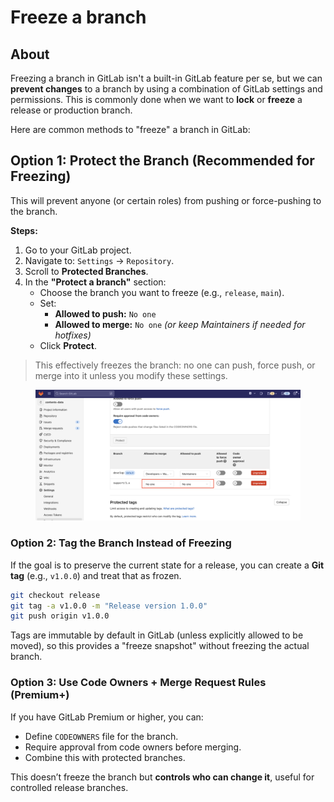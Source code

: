 # Freeze a branch

## About

Freezing a branch in GitLab isn't a built-in GitLab feature per se, but we can **prevent changes** to a branch by using a combination of GitLab settings and permissions. This is commonly done when we want to **lock** or **freeze** a release or production branch.

Here are common methods to "freeze" a branch in GitLab:

## Option 1: **Protect the Branch (Recommended for Freezing)**

This will prevent anyone (or certain roles) from pushing or force-pushing to the branch.

**Steps:**

1. Go to your GitLab project.
2. Navigate to: `Settings` → `Repository`.
3. Scroll to **Protected Branches**.
4. In the **"Protect a branch"** section:
   * Choose the branch you want to freeze (e.g., `release`, `main`).
   * Set:
     * **Allowed to push:** `No one`
     * **Allowed to merge:** `No one` _(or keep Maintainers if needed for hotfixes)_
   * Click **Protect**.

> This effectively freezes the branch: no one can push, force push, or merge into it unless you modify these settings.

<figure><img src="../../../.gitbook/assets/freeze-branch-gitlab.png" alt=""><figcaption></figcaption></figure>



### Option 2: **Tag the Branch Instead of Freezing**

If the goal is to preserve the current state for a release, you can create a **Git tag** (e.g., `v1.0.0`) and treat that as frozen.

```bash
git checkout release
git tag -a v1.0.0 -m "Release version 1.0.0"
git push origin v1.0.0
```

Tags are immutable by default in GitLab (unless explicitly allowed to be moved), so this provides a "freeze snapshot" without freezing the actual branch.

### Option 3: **Use Code Owners + Merge Request Rules (Premium+)**

If you have GitLab Premium or higher, you can:

* Define `CODEOWNERS` file for the branch.
* Require approval from code owners before merging.
* Combine this with protected branches.

This doesn’t freeze the branch but **controls who can change it**, useful for controlled release branches.
